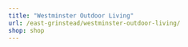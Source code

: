 ```yaml
---
title: "Westminster Outdoor Living"
url: /east-grinstead/westminster-outdoor-living/
shop: shop
---
```

